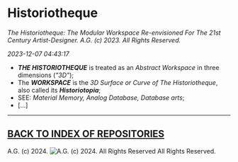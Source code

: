 # Historiotheque
*The Historiotheque: The Modular Workspace Re-envisioned For The 21st Century Artist-Designer. A.G. (c) 2023. All Rights Reserved.*

*2023-12-07 04:43:17*

* __*THE HISTORIOTHEQUE*__ is treated as an *Abstract Workspace* in three dimensions (*"3D"*);
* The __*WORKSPACE*__ is the *3D Surface or Curve of The Historiotheque*, also called its __*Historiotopia*__;
* SEE: *Material Memory, Analog Database, Database arts*;
* [...]

- - - - - - - - -

## [BACK TO INDEX OF REPOSITORIES](https://github.com/antiface/Index)

A.G. (c) 2024. ![A.G. (c) 2024. All Rights Reserved](https://historiotheque.files.wordpress.com/2016/11/ag_signature_official_2015_50px_cropped.jpg) All Rights Reserved.
